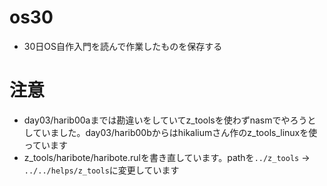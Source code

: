 # os30
- 30日OS自作入門を読んで作業したものを保存する

# 注意
- day03/harib00aまでは勘違いをしていてz_toolsを使わずnasmでやろうとしていました。day03/harib00bからはhikaliumさん作のz_tools_linuxを使っています
- z_tools/haribote/haribote.rulを書き直しています。pathを`../z_tools` -> `../../helps/z_tools`に変更しています
